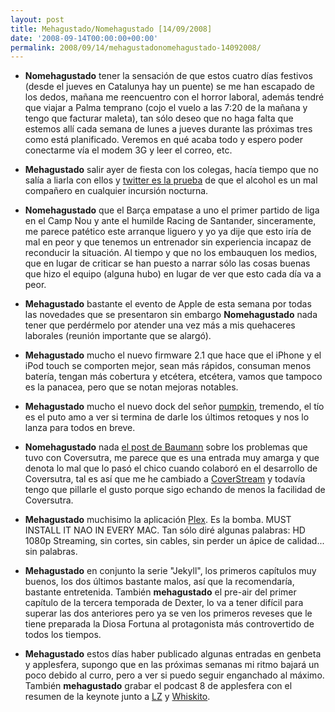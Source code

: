 ```yaml
---
layout: post
title: Mehagustado/Nomehagustado [14/09/2008]
date: '2008-09-14T00:00:00+00:00'
permalink: 2008/09/14/mehagustadonomehagustado-14092008/
---
```

- <strong>Nomehagustado</strong> tener la sensación de que estos cuatro días festivos (desde el jueves en Catalunya hay un puente) se me han escapado de los dedos, mañana me reencuentro con el horror laboral, además tendré que viajar a Palma temprano (cojo el vuelo a las 7:20 de la mañana y tengo que facturar maleta), tan sólo deseo que no haga falta que estemos allí cada semana de lunes a jueves durante las próximas tres como está planificado. Veremos en qué acaba todo y espero poder conectarme vía el modem 3G y leer el correo, etc. 

- <strong>Mehagustado</strong> salir ayer de fiesta con los colegas, hacía tiempo que no salía a liarla con ellos y <a href="http://twitter.com/savior1980/statuses/920654871">twitter es la prueba</a> de que el alcohol es un mal compañero en cualquier incursión nocturna.

- <strong>Nomehagustado</strong> que el Barça empatase a uno el primer partido de liga en el Camp Nou y ante el humilde Racing de Santander, sinceramente, me parece patético este arranque liguero y yo ya dije que esto iría de mal en peor y que tenemos un entrenador sin experiencia incapaz de reconducir la situación. Al tiempo y que no los embauquen los medios, que en lugar de criticar se han puesto a narrar sólo las cosas buenas que hizo el equipo (alguna hubo) en lugar de ver que esto cada día va a peor.

- <strong>Mehagustado</strong> bastante el evento de Apple de esta semana por todas las novedades que se presentaron sin embargo <strong>Nomehagustado</strong> nada tener que perdérmelo por atender una vez más a mis quehaceres laborales (reunión importante que se alargó). 

- <strong>Mehagustado</strong> mucho el nuevo firmware 2.1 que hace que el iPhone y el iPod touch se comporten mejor, sean más rápidos, consuman menos batería, tengan más cobertura y etcétera, etcétera, vamos que tampoco es la panacea, pero que se notan mejoras notables.

- <strong>Mehagustado</strong> mucho el nuevo dock del señor <a href="http://intemperie79.wordpress.com/">pumpkin</a>, tremendo, el tío es el puto amo a ver si termina de darle los últimos retoques y nos lo lanza para todos en breve.

- <strong>Nomehagustado</strong> nada <a href="http://lbaumann.com/index.php?id=483050c1cc951">el post de Baumann</a> sobre los problemas que tuvo con Coversutra, me parece que es una entrada muy amarga y que denota lo mal que lo pasó el chico cuando colaboró en el desarrollo de Coversutra, tal es así que me he cambiado a <a href="http://coverstream.net/">CoverStream</a> y todavía tengo que pillarle el gusto porque sigo echando de menos la facilidad de Coversutra.

- <strong>Mehagustado</strong> muchisimo la aplicación <a href="http://elan.plexapp.com/">Plex</a>. Es la bomba. MUST INSTALL IT NAO IN EVERY MAC. Tan sólo diré algunas palabras: HD 1080p Streaming, sin cortes, sin cables, sin perder un ápice de calidad... sin palabras.

- <strong>Mehagustado</strong> en conjunto la serie "Jekyll", los primeros capítulos muy buenos, los dos últimos bastante malos, así que la recomendaría, bastante entretenida. También <strong>mehagustado</strong> el pre-air del primer capítulo de la tercera temporada de Dexter, lo va a tener difícil para superar las dos anteriores pero ya se ven los primeros reveses que le tiene preparada la Diosa Fortuna al protagonista más controvertido de todos los tiempos.

- <strong>Mehagustado</strong> estos días haber publicado algunas entradas en genbeta y applesfera, supongo que en las próximas semanas mi ritmo bajará un poco debido al curro, pero a ver si puedo seguir enganchado al máximo. También <strong>mehagustado</strong> grabar el podcast 8 de applesfera con el resumen de la keynote junto a <a href="http://www.applesfera.com/autor/miguel-lopez">LZ</a> y <a href="http://www.applesfera.com/autor/whiskito">Whiskito</a>.
